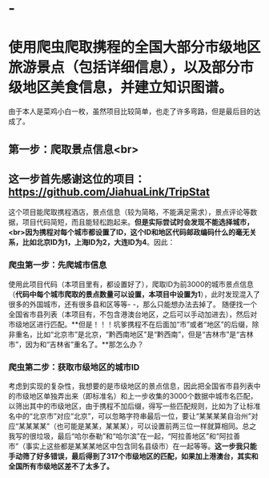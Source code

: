 # -
使用爬虫爬取携程的全国大部分市级地区旅游景点（包括详细信息），以及部分市级地区美食信息，并建立知识图谱。
==
由于本人是菜鸡小白一枚，虽然项目比较简单，也走了许多弯路，但是最后目的达成了。

第一步：爬取景点信息\<br>
------
## 这一步首先感谢这位的项目：https://github.com/JiahuaLink/TripStat

这个项目能爬取携程酒店，景点信息（较为简略，不能满足需求），景点评论等数据，项目代码简短，而且能轻松跑起来。**但是实际尝试时会发现不能选择城市，\<br>因为携程对每个城市都设置了ID，这个ID和地区代码邮政编码什么的毫无关系，比如北京ID为1，上海ID为2，大连ID为4**。因此：

### 爬虫第一步：先爬城市信息

使用此项目代码（本项目里有，都设置好了），爬取ID为前3000的城市景点信息（**代码中每个城市爬取的景点数量可以设置，本项目中设置为1**），此时发现混入了很多的外国城市，还有很多县和区等等- -，那么只能想办法去掉了。
随便找一个全国省市县列表（本项目有，不包含港澳台地区，之后可以手动加进去），然后对市级地区进行匹配。**但是！！！坑爹携程不在后面加“市”或者“地区”的后缀，除非重名，比如“北京市”是北京，“黔西南地区”是“黔西南”，但是“吉林市”是“吉林市”，因为和“吉林省”重名了。**那怎么办？

### 爬虫第二步：获取市级地区的城市ID

考虑到实现的复杂性，我想要的是市级地区的景点信息，因此把全国省市县列表中的市级地区单独弄出来（即标准名）和上一步收集的3000个数据中城市名匹配，以筛出其中的市级地区，由于携程不加后缀，得写一些匹配规则，比如为了让标准名中的“北京市”对应“北京”，可以忽略字符串最后一位，要让“某某某某自治州”对应“某某某某”（也可能是某某，某某某），可以设置前两三位一样就算相同。总之我写的很垃圾，最后“哈尔泰勒”和“哈尔滨”在一起，“阿拉善地区”和“阿拉善市”（事实上这些都是某某某地区中包含同名县级市）在一起等等。**这一步我只能手动筛了好多错误，最后得到了317个市级地区的匹配，如果加上港澳台，其实和全国所有市级地区差不了太多了。**
